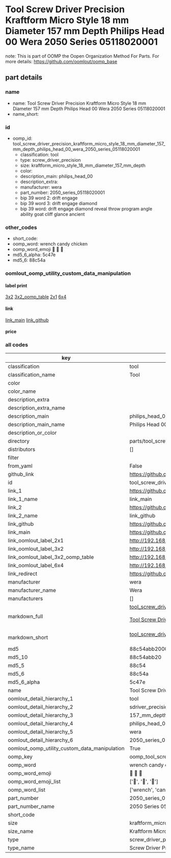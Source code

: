 # Tool Screw Driver Precision Kraftform Micro Style 18 mm Diameter 157 mm Depth Philips Head 00 Wera 2050 Series 05118020001  

note: This is part of OOMP the Oopen Organization Method For Parts. For more details: https://github.com/oomlout/oomp_base

##  part details
  







### name
* name: Tool Screw Driver Precision Kraftform Micro Style 18 mm Diameter 157 mm Depth Philips Head 00 Wera 2050 Series 05118020001
* name_short: 
### id
* oomp_id: tool_screw_driver_precision_kraftform_micro_style_18_mm_diameter_157_mm_depth_philips_head_00_wera_2050_series_05118020001
  * classification: tool
  * type: screw_driver_precision
  * size: kraftform_micro_style_18_mm_diameter_157_mm_depth
  * color: 
  * description_main: philips_head_00
  * description_extra: 
  * manufacturer: wera
  * part_number: 2050_series_05118020001
  * bip 39 word 2: drift engage
  * bip 39 word 3: drift engage diamond
  * bip 39 word: drift engage diamond reveal throw program angle ability goat cliff glance ancient

### other_codes
* short_code: 
* oomp_word: wrench candy chicken
* oomp_word_emoji :wrench: :candy: :chicken:
* md5_6_alpha: 5c47e
* md5_6: 88c54a






### oomlout_oomp_utility_custom_data_manipulation
#### label print
[3x2](http://192.168.1.245:1112/?label=oomp%205c47e)
[3x2_oomp_table](http://192.168.1.108:1112/?label=oomp%205c47e)
[2x1](http://192.168.1.242:1112/?label=oomp%205c47e)
[6x4](http://192.168.1.55:1112/?label=oomp%205c47e)    

#### link

[link_main](https://github.com/oomlout/oomlout_oomp_version_1_messy/tree/main/parts/tool_screw_driver_precision_kraftform_micro_style_18_mm_diameter_157_mm_depth_philips_head_00_wera_2050_series_05118020001) [link_github](https://github.com/oomlout/oomlout_oomp_version_1_messy/tree/main/parts/tool_screw_driver_precision_kraftform_micro_style_18_mm_diameter_157_mm_depth_philips_head_00_wera_2050_series_05118020001)                             

#### price







### all codes 
| key | value |  
| --- | --- |  
| classification | tool |  
| classification_name | Tool |  
| color |  |  
| color_name |  |  
| description_extra |  |  
| description_extra_name |  |  
| description_main | philips_head_00 |  
| description_main_name | Philips Head 00 |  
| description_or_color |   |  
| directory | parts/tool_screw_driver_precision_kraftform_micro_style_18_mm_diameter_157_mm_depth_philips_head_00_wera_2050_series_05118020001 |  
| distributors | [] |  
| filter |  |  
| from_yaml | False |  
| github_link | https://github.com/oomlout/oomlout_oomp_part_src/tree/main/parts/tool_screw_driver_precision_kraftform_micro_style_18_mm_diameter_157_mm_depth_philips_head_00_wera_2050_series_05118020001 |  
| id | tool_screw_driver_precision_kraftform_micro_style_18_mm_diameter_157_mm_depth_philips_head_00_wera_2050_series_05118020001 |  
| link_1 | https://github.com/oomlout/oomlout_oomp_version_1_messy/tree/main/parts/tool_screw_driver_precision_kraftform_micro_style_18_mm_diameter_157_mm_depth_philips_head_00_wera_2050_series_05118020001 |  
| link_1_name | link_main |  
| link_2 | https://github.com/oomlout/oomlout_oomp_version_1_messy/tree/main/parts/tool_screw_driver_precision_kraftform_micro_style_18_mm_diameter_157_mm_depth_philips_head_00_wera_2050_series_05118020001 |  
| link_2_name | link_github |  
| link_github | https://github.com/oomlout/oomlout_oomp_version_1_messy/tree/main/parts/tool_screw_driver_precision_kraftform_micro_style_18_mm_diameter_157_mm_depth_philips_head_00_wera_2050_series_05118020001 |  
| link_main | https://github.com/oomlout/oomlout_oomp_version_1_messy/tree/main/parts/tool_screw_driver_precision_kraftform_micro_style_18_mm_diameter_157_mm_depth_philips_head_00_wera_2050_series_05118020001 |  
| link_oomlout_label_2x1 | http://192.168.1.242:1112/?label=oomp%205c47e |  
| link_oomlout_label_3x2 | http://192.168.1.245:1112/?label=oomp%205c47e |  
| link_oomlout_label_3x2_oomp_table | http://192.168.1.108:1112/?label=oomp%205c47e |  
| link_oomlout_label_6x4 | http://192.168.1.55:1112/?label=oomp%205c47e |  
| link_redirect | https://github.com/oomlout/oomlout_oomp_version_1_messy/tree/main/parts/tool_screw_driver_precision_kraftform_micro_style_18_mm_diameter_157_mm_depth_philips_head_00_wera_2050_series_05118020001 |  
| manufacturer | wera |  
| manufacturer_name | Wera |  
| manufacturers | [] |  
| markdown_full | [tool_screw_driver_precision_kraftform_micro_style_18_mm_diameter_157_mm_depth_philips_head_00_wera_2050_series_05118020001](none)<br>[](none)<br>[Tool Screw Driver Precision Kraftform Micro Style 18 Mm Diameter 157 Mm Depth Philips Head 00 Wera 2050 Series 05118020001](none)<br><br> |  
| markdown_short | [tool_screw_driver_precision_kraftform_micro_style_18_mm_diameter_157_mm_depth_philips_head_00_wera_2050_series_05118020001](none)<br><br> |  
| md5 | 88c54abb2000211aaff0ab867a529216 |  
| md5_10 | 88c54abb20 |  
| md5_5 | 88c54 |  
| md5_6 | 88c54a |  
| md5_6_alpha | 5c47e |  
| name | Tool Screw Driver Precision Kraftform Micro Style 18 mm Diameter 157 mm Depth Philips Head 00 Wera 2050 Series 05118020001 |  
| oomlout_detail_hierarchy_1 | tool |  
| oomlout_detail_hierarchy_2 | sdriver_precision |  
| oomlout_detail_hierarchy_3 | 157_mm_depth |  
| oomlout_detail_hierarchy_4 | philips_head_00 |  
| oomlout_detail_hierarchy_5 | wera |  
| oomlout_detail_hierarchy_6 | 2050_series_05118020001 |  
| oomlout_oomp_utility_custom_data_manipulation | True |  
| oomp_key | oomp_tool_screw_driver_precision_kraftform_micro_style_18_mm_diameter_157_mm_depth_philips_head_00_wera_2050_series_05118020001 |  
| oomp_word | wrench candy chicken |  
| oomp_word_emoji | :wrench: :candy: :chicken: |  
| oomp_word_emoji_list | [':wrench:', ':candy:', ':chicken:'] |  
| oomp_word_list | ['wrench', 'candy', 'chicken'] |  
| part_number | 2050_series_05118020001 |  
| part_number_name | 2050 Series 05118020001 |  
| short_code |  |  
| size | kraftform_micro_style_18_mm_diameter_157_mm_depth |  
| size_name | Kraftform Micro Style 18 mm Diameter 157 mm Depth |  
| type | screw_driver_precision |  
| type_name | Screw Driver Precision |  
